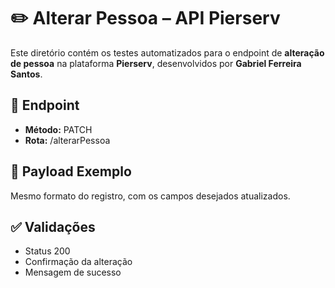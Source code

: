 # ✏️ Alterar Pessoa – API Pierserv

Este diretório contém os testes automatizados para o endpoint de **alteração de pessoa** na plataforma **Pierserv**, desenvolvidos por **Gabriel Ferreira Santos**.

## 🔁 Endpoint

- **Método:** PATCH
- **Rota:** /alterarPessoa

## 📝 Payload Exemplo

Mesmo formato do registro, com os campos desejados atualizados.

## ✅ Validações
- Status 200
- Confirmação da alteração
- Mensagem de sucesso
